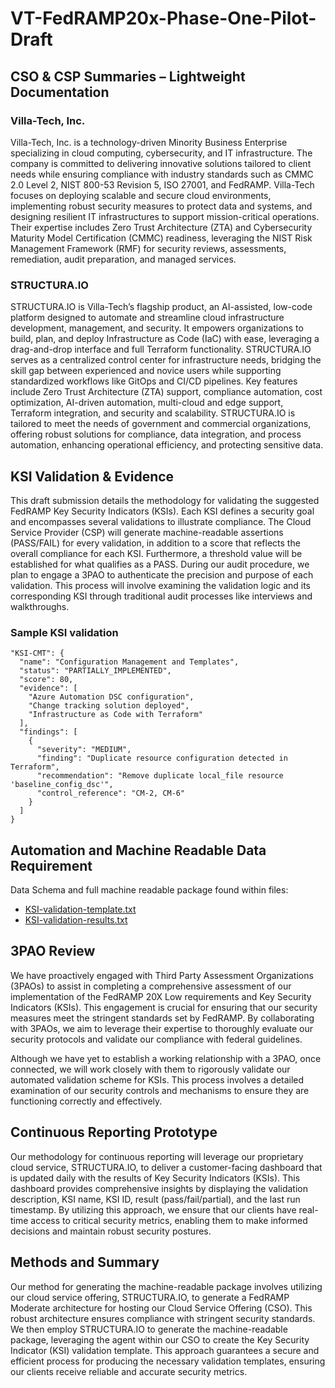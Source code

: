 # VT-FedRAMP20x-Phase-One-Pilot-Draft
<h2>CSO & CSP Summaries – Lightweight Documentation </h2> 

 

<h3>Villa-Tech, Inc.</h3> 
Villa-Tech, Inc. is a technology-driven Minority Business Enterprise specializing in cloud computing, cybersecurity, and IT infrastructure. The company is committed to delivering innovative solutions tailored to client needs while ensuring compliance with industry standards such as CMMC 2.0 Level 2, NIST 800-53 Revision 5, ISO 27001, and FedRAMP. Villa-Tech focuses on deploying scalable and secure cloud environments, implementing robust security measures to protect data and systems, and designing resilient IT infrastructures to support mission-critical operations. Their expertise includes Zero Trust Architecture (ZTA) and Cybersecurity Maturity Model Certification (CMMC) readiness, leveraging the NIST Risk Management Framework (RMF) for security reviews, assessments, remediation, audit preparation, and managed services. 

<h3>STRUCTURA.IO </h3>
STRUCTURA.IO is Villa-Tech’s flagship product, an AI-assisted, low-code platform designed to automate and streamline cloud infrastructure development, management, and security. It empowers organizations to build, plan, and deploy Infrastructure as Code (IaC) with ease, leveraging a drag-and-drop interface and full Terraform functionality. STRUCTURA.IO serves as a centralized control center for infrastructure needs, bridging the skill gap between experienced and novice users while supporting standardized workflows like GitOps and CI/CD pipelines. Key features include Zero Trust Architecture (ZTA) support, compliance automation, cost optimization, AI-driven automation, multi-cloud and edge support, Terraform integration, and security and scalability. STRUCTURA.IO is tailored to meet the needs of government and commercial organizations, offering robust solutions for compliance, data integration, and process automation, enhancing operational efficiency, and protecting sensitive data. 

<h2>KSI Validation & Evidence </h2>

This draft submission details the methodology for validating the suggested FedRAMP Key Security Indicators (KSIs). Each KSI defines a security goal and encompasses several validations to illustrate compliance. The Cloud Service Provider (CSP) will generate machine-readable assertions (PASS/FAIL) for every validation, in addition to a score that reflects the overall compliance for each KSI. Furthermore, a threshold value will be established for what qualifies as a PASS. During our audit procedure, we plan to engage a 3PAO to authenticate the precision and purpose of each validation. This process will involve examining the validation logic and its corresponding KSI through traditional audit processes like interviews and walkthroughs. 
 
<h3>Sample KSI validation</h3>

    "KSI-CMT": {
      "name": "Configuration Management and Templates",
      "status": "PARTIALLY_IMPLEMENTED",
      "score": 80,
      "evidence": [
        "Azure Automation DSC configuration",
        "Change tracking solution deployed",
        "Infrastructure as Code with Terraform"
      ],
      "findings": [
        {
          "severity": "MEDIUM",
          "finding": "Duplicate resource configuration detected in Terraform",
          "recommendation": "Remove duplicate local_file resource 'baseline_config_dsc'",
          "control_reference": "CM-2, CM-6"
        }
      ]
    }

<h2>Automation and Machine Readable Data Requirement</h2> 

Data Schema and full machine readable package found within files:
<ul>
 <li><a href="https://github.com/VILLA-TECH-Inc/VT-FedRAMP20x-Phase-One-Pilot-Draft/blob/main/KSI-validation-template.txt">KSI-validation-template.txt</a></li>
 <li><a href="https://github.com/VILLA-TECH-Inc/VT-FedRAMP20x-Phase-One-Pilot-Draft/blob/main/KSI-validation-results.txt">KSI-validation-results.txt</a></li>
</ul>

<h2>3PAO Review </h2>

We have proactively engaged with Third Party Assessment Organizations (3PAOs) to assist in completing a comprehensive assessment of our implementation of the FedRAMP 20X Low requirements and Key Security Indicators (KSIs). This engagement is crucial for ensuring that our security measures meet the stringent standards set by FedRAMP. By collaborating with 3PAOs, we aim to leverage their expertise to thoroughly evaluate our security protocols and validate our compliance with federal guidelines. 

Although we have yet to establish a working relationship with a 3PAO, once connected, we will work closely with them to rigorously validate our automated validation scheme for KSIs. This process involves a detailed examination of our security controls and mechanisms to ensure they are functioning correctly and effectively. 

<h2>Continuous Reporting Prototype</h2>

Our methodology for continuous reporting will leverage our proprietary cloud service, STRUCTURA.IO, to deliver a customer-facing dashboard that is updated daily with the results of Key Security Indicators (KSIs). This dashboard provides comprehensive insights by displaying the validation description, KSI name, KSI ID, result (pass/fail/partial), and the last run timestamp. By utilizing this approach, we ensure that our clients have real-time access to critical security metrics, enabling them to make informed decisions and maintain robust security postures. 


 

<h2>Methods and Summary </h2>

Our method for generating the machine-readable package involves utilizing our cloud service offering, STRUCTURA.IO, to generate a FedRAMP Moderate architecture for hosting our Cloud Service Offering (CSO). This robust architecture ensures compliance with stringent security standards. We then employ STRUCTURA.IO to generate the machine-readable package, leveraging the agent within our CSO to create the Key Security Indicator (KSI) validation template. This approach guarantees a secure and efficient process for producing the necessary validation templates, ensuring our clients receive reliable and accurate security metrics.
